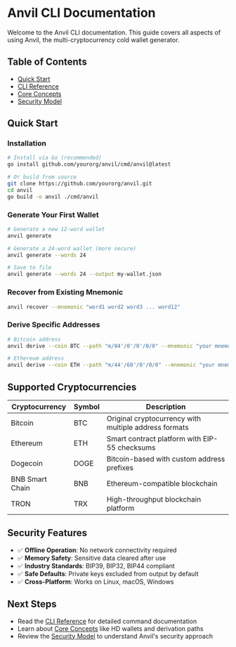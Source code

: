# Anvil CLI Documentation

Welcome to the Anvil CLI documentation. This guide covers all aspects of using Anvil, the multi-cryptocurrency cold wallet generator.

## Table of Contents

- [Quick Start](#quick-start)
- [CLI Reference](cli/)
- [Core Concepts](concepts/)
- [Security Model](security/)

## Quick Start

### Installation

```bash
# Install via Go (recommended)
go install github.com/yourorg/anvil/cmd/anvil@latest

# Or build from source
git clone https://github.com/yourorg/anvil.git
cd anvil
go build -o anvil ./cmd/anvil
```

### Generate Your First Wallet

```bash
# Generate a new 12-word wallet
anvil generate

# Generate a 24-word wallet (more secure)
anvil generate --words 24

# Save to file
anvil generate --words 24 --output my-wallet.json
```

### Recover from Existing Mnemonic

```bash
anvil recover --mnemonic "word1 word2 word3 ... word12"
```

### Derive Specific Addresses

```bash
# Bitcoin address
anvil derive --coin BTC --path "m/84'/0'/0'/0/0" --mnemonic "your mnemonic"

# Ethereum address  
anvil derive --coin ETH --path "m/44'/60'/0'/0/0" --mnemonic "your mnemonic"
```

## Supported Cryptocurrencies

| Cryptocurrency | Symbol | Description |
|---------------|--------|-------------|
| Bitcoin | BTC | Original cryptocurrency with multiple address formats |
| Ethereum | ETH | Smart contract platform with EIP-55 checksums |
| Dogecoin | DOGE | Bitcoin-based with custom address prefixes |
| BNB Smart Chain | BNB | Ethereum-compatible blockchain |
| TRON | TRX | High-throughput blockchain platform |

## Security Features

- ✅ **Offline Operation**: No network connectivity required
- ✅ **Memory Safety**: Sensitive data cleared after use
- ✅ **Industry Standards**: BIP39, BIP32, BIP44 compliant
- ✅ **Safe Defaults**: Private keys excluded from output by default
- ✅ **Cross-Platform**: Works on Linux, macOS, Windows

## Next Steps

- Read the [CLI Reference](cli/) for detailed command documentation
- Learn about [Core Concepts](concepts/) like HD wallets and derivation paths
- Review the [Security Model](security/) to understand Anvil's security approach
